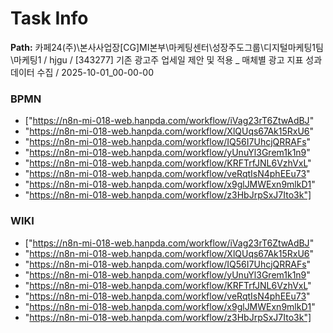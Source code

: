 # Task Info

**Path:** 카페24(주)\본사사업장\[CG]MI본부\마케팅센터\성장주도그룹\디지털마케팅1팀\마케팅1 / hjgu / [343277] 기존 광고주 업세일 제안 및 적용 _ 매체별 광고 지표 성과 데이터 수집 / 2025-10-01_00-00-00

### BPMN
- ["https://n8n-mi-018-web.hanpda.com/workflow/iVag23rT6ZtwAdBJ"
- "https://n8n-mi-018-web.hanpda.com/workflow/XlQUqs67Ak15RxU6"
- "https://n8n-mi-018-web.hanpda.com/workflow/IQ56I7UhcjQRRAFs"
- "https://n8n-mi-018-web.hanpda.com/workflow/yUnuYl3Grem1k1n9"
- "https://n8n-mi-018-web.hanpda.com/workflow/KRFTrfJNL6VzhVxL"
- "https://n8n-mi-018-web.hanpda.com/workflow/veRqtIsN4phEEu73"
- "https://n8n-mi-018-web.hanpda.com/workflow/x9glJMWExn9mlkD1"
- "https://n8n-mi-018-web.hanpda.com/workflow/z3HbJrpSxJ7Ito3k"]

### WIKI
- ["https://n8n-mi-018-web.hanpda.com/workflow/iVag23rT6ZtwAdBJ"
- "https://n8n-mi-018-web.hanpda.com/workflow/XlQUqs67Ak15RxU6"
- "https://n8n-mi-018-web.hanpda.com/workflow/IQ56I7UhcjQRRAFs"
- "https://n8n-mi-018-web.hanpda.com/workflow/yUnuYl3Grem1k1n9"
- "https://n8n-mi-018-web.hanpda.com/workflow/KRFTrfJNL6VzhVxL"
- "https://n8n-mi-018-web.hanpda.com/workflow/veRqtIsN4phEEu73"
- "https://n8n-mi-018-web.hanpda.com/workflow/x9glJMWExn9mlkD1"
- "https://n8n-mi-018-web.hanpda.com/workflow/z3HbJrpSxJ7Ito3k"]

